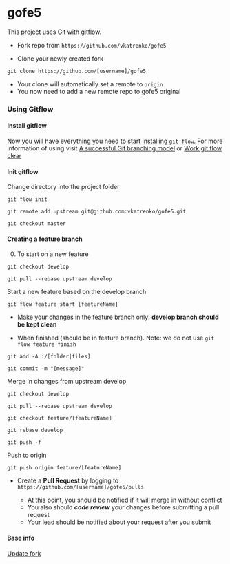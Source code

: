# gofe5

This project uses Git with gitflow.

- Fork repo from `https://github.com/vkatrenko/gofe5`

- Clone your newly created fork
```
git clone https://github.com/[username]/gofe5
```
- Your clone will automatically set a remote to `origin`
- You now need to add a new remote repo to gofe5 original

### Using Gitflow

#### Install gitflow
Now you will have everything you need to [start installing `git flow`](http://danielkummer.github.io/git-flow-cheatsheet/index.ru_RU.html).
For more information of using visit [A successful Git branching model](http://nvie.com/posts/a-successful-git-branching-model/) or [Work git flow clear](http://hcbogdan.com/2015/03/10/git-flow/0)

#### Init gitflow

Change directory into the project folder

```
git flow init
```
```
git remote add upstream git@github.com:vkatrenko/gofe5.git
```
```
git checkout master
```


#### Creating a feature branch

0. To start on a new feature
```
git checkout develop
```
```
git pull --rebase upstream develop
```
Start a new feature based on the develop branch
```
git flow feature start [featureName]
```

- Make your changes in the feature branch only! **develop branch should be kept clean**

- When finished (should be in feature branch). Note: we do not use `git flow feature finish`
```
git add -A :/[folder|files]
```
```
git commit -m "[message]"
```
Merge in changes from upstream develop
```
git checkout develop
```
```
git pull --rebase upstream develop
```
```
git checkout feature/[featureName]
```
```
git rebase develop
```
```
git push -f
```
Push to origin
```
git push origin feature/[featureName]
```

- Create a **Pull Request** by logging to `https://github.com/[username]/gofe5/pulls`

  - At this point, you should be notified if it will merge in without conflict
  - You also should ***code review*** your changes before submitting a pull request
  - Your lead should be notified about your request after you submit


#### Base info

[Update fork](https://toster.ru/q/218548)
